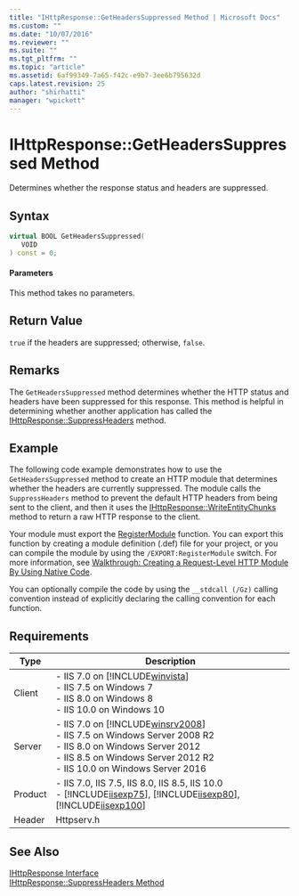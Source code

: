 ```yaml
---
title: "IHttpResponse::GetHeadersSuppressed Method | Microsoft Docs"
ms.custom: ""
ms.date: "10/07/2016"
ms.reviewer: ""
ms.suite: ""
ms.tgt_pltfrm: ""
ms.topic: "article"
ms.assetid: 6af99349-7a65-f42c-e9b7-3ee6b795632d
caps.latest.revision: 25
author: "shirhatti"
manager: "wpickett"
---
```

# IHttpResponse::GetHeadersSuppressed Method
Determines whether the response status and headers are suppressed.  
  
## Syntax  
  
```cpp  
virtual BOOL GetHeadersSuppressed(  
   VOID  
) const = 0;  
```  
  
#### Parameters  
 This method takes no parameters.  
  
## Return Value  
 `true` if the headers are suppressed; otherwise, `false`.  
  
## Remarks  
 The `GetHeadersSuppressed` method determines whether the HTTP status and headers have been suppressed for this response. This method is helpful in determining whether another application has called the [IHttpResponse::SuppressHeaders](../../web-development-reference\native-code-api-reference/ihttpresponse-suppressheaders-method.md) method.  
  
## Example  
 The following code example demonstrates how to use the `GetHeadersSuppressed` method to create an HTTP module that determines whether the headers are currently suppressed. The module calls the `SuppressHeaders` method to prevent the default HTTP headers from being sent to the client, and then it uses the [IHttpResponse::WriteEntityChunks](../../web-development-reference\native-code-api-reference/ihttpresponse-writeentitychunks-method.md) method to return a raw HTTP response to the client.  
  
<!-- TODO: review snippet reference  [!CODE [IHttpResponseGetHeadersSuppressed#1](IHttpResponseGetHeadersSuppressed#1)]  -->  
  
 Your module must export the [RegisterModule](../../web-development-reference\native-code-api-reference/pfn-registermodule-function.md) function. You can export this function by creating a module definition (.def) file for your project, or you can compile the module by using the `/EXPORT:RegisterModule` switch. For more information, see [Walkthrough: Creating a Request-Level HTTP Module By Using Native Code](../../web-development-reference\native-code-development-overview\walkthrough-creating-a-request-level-http-module-by-using-native-code.md).  
  
 You can optionally compile the code by using the `__stdcall (/Gz)` calling convention instead of explicitly declaring the calling convention for each function.  
  
## Requirements  
  
|Type|Description|  
|----------|-----------------|  
|Client|-   IIS 7.0 on [!INCLUDE[winvista](../../wmi-provider/includes/winvista-md.md)]<br />-   IIS 7.5 on Windows 7<br />-   IIS 8.0 on Windows 8<br />-   IIS 10.0 on Windows 10|  
|Server|-   IIS 7.0 on [!INCLUDE[winsrv2008](../../wmi-provider/includes/winsrv2008-md.md)]<br />-   IIS 7.5 on Windows Server 2008 R2<br />-   IIS 8.0 on Windows Server 2012<br />-   IIS 8.5 on Windows Server 2012 R2<br />-   IIS 10.0 on Windows Server 2016|  
|Product|-   IIS 7.0, IIS 7.5, IIS 8.0, IIS 8.5, IIS 10.0<br />-   [!INCLUDE[iisexp75](../../web-development-reference/native-code-api-reference/includes/iisexp75-md.md)], [!INCLUDE[iisexp80](../../web-development-reference/native-code-api-reference/includes/iisexp80-md.md)], [!INCLUDE[iisexp100](../../web-development-reference/native-code-api-reference/includes/iisexp100-md.md)]|  
|Header|Httpserv.h|  
  
## See Also  
 [IHttpResponse Interface](../../web-development-reference\native-code-api-reference/ihttpresponse-interface.md)   
 [IHttpResponse::SuppressHeaders Method](../../web-development-reference\native-code-api-reference/ihttpresponse-suppressheaders-method.md)